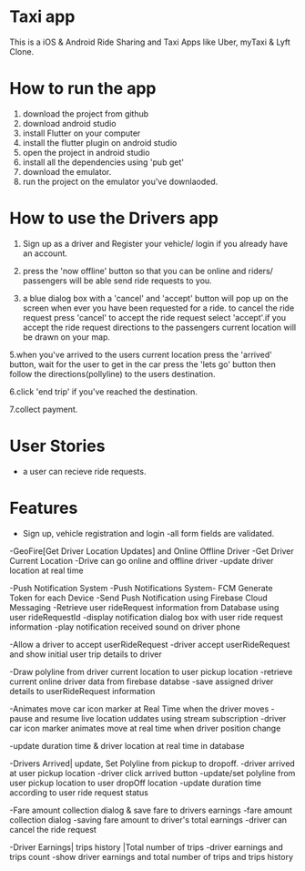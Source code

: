 # Taxi app
 This is a iOS & Android Ride Sharing and Taxi Apps like Uber, myTaxi & Lyft Clone.
 
# How to run the app
1. download the project from github
2. download android studio
3. install Flutter on your computer
4. install the flutter plugin on android studio
5. open the project in android studio
6. install all the dependencies using 'pub get'
7. download the emulator. 
8. run the project on the emulator you've downlaoded.

# How to use the Drivers app
1. Sign up as a driver and Register your vehicle/ login if you already have an account.
2. press the 'now offline' button so that you can be online and riders/ passengers will be able send ride requests to you.

3. a blue dialog box with a 'cancel' and 'accept' button will pop up on the screen when ever you have been requested for a ride. to cancel the ride request press 'cancel' to accept the ride request select 'accept'.if you accept the ride request directions to the passengers current location will be drawn on your map.

5.when you've arrived to the users current location press the 'arrived' button, wait for the user to get in the car press the 'lets go' button then follow the directions(pollyline) to the users destination.

6.click 'end trip' if you've reached the destination.

7.collect payment.

# User Stories
- a user can recieve ride requests.

# Features
- Sign up, vehicle registration and login
 -all form fields are validated.


-GeoFire[Get Driver Location Updates] and Online Offline Driver
 -Get Driver Current Location
 -Drive can go online and offline driver
 -update driver location at real time

-Push Notification System
 -Push Notifications System- FCM Generate Token   for each Device
 -Send Push Notification using Firebase Cloud Messaging
 -Retrieve user rideRequest information from Database using user rideRequestId
 -display notification dialog box with user ride request information
 -play notification received sound on driver phone
 
-Allow a driver to accept userRideRequest
 -driver accept userRideRequest and show initial user trip details to driver

-Draw polyline from driver current location to user pickup location
 -retrieve current online driver data from firebase databse
 -save assigned driver details to userRideRequest information
 
-Animates move car icon marker at Real Time when the driver moves
 -pause and resume live location uddates using stream subscription
 -driver car icon marker animates move at real time when driver position change
 
 -update duration time & driver location at real time in database
 
-Drivers Arrived| update, Set Polyline from pickup to dropoff.
  -driver arrived at user pickup location -driver click arrived button
  -update/set polyline from user pickup location to user dropOff location
  -update duration time according to user ride request status
  
-Fare amount collection dialog & save fare to drivers earnings
 -fare amount collection dialog
 -saving fare amount to driver's total earnings
 -driver can cancel the ride request
 
-Driver Earnings| trips history |Total number of trips
 -driver earnings and trips count
 -show driver earnings and total number of trips and trips history
 
 
 
      
      
 
 




  

 
 


